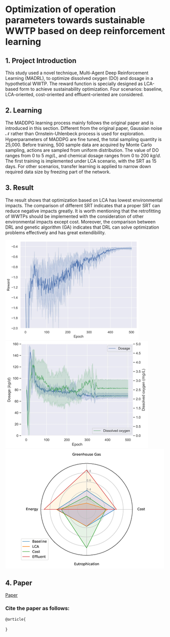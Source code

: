 # Optimization of operation parameters towards sustainable WWTP based on deep reinforcement learning

## 1. Project Introduction
This study used a novel technique, Multi-Agent Deep Reinforcement Learning (MADRL), to optimize dissolved oxygen (DO) and dosage in a hypothetical WWTP. The reward function is specially designed as LCA-based form to achieve sustainability optimization. Four scenarios: baseline, LCA-oriented, cost-oriented and effluent-oriented are considered.

## 2. Learning
The MADDPG learning process mainly follows the original paper and is introduced in this section. 
Different from the original paper, Gaussian noise $\mathcal{N}$ rather than Ornstein-Uhlenbeck process is used for exploration.
Hyperparameters of MADDPG are fine tuned, the total sampling quantity is 25,000. Before training, $500$ sample data are acquired by Monte Carlo sampling, actions are sampled from uniform distribution. 
The value of DO ranges from 0 to 5 $mg/L$, and chemical dosage ranges from 0 to 200 $kg/d$. The first training is implemented under LCA scenario, with the SRT as
15 days. For other scenarios, transfer learning is applied to narrow down required data size by freezing part of the network. 

## 3. Result
The result shows that optimization based on LCA has lowest environmental impacts. The comparison of different SRT indicates that a proper SRT can reduce negative impacts greatly. It is worth mentioning that the retrofitting of WWTPs should be implemented with the consideration of other environmental impacts except cost. Moreover, the comparison between DRL and genetic algorithm (GA) indicates that DRL can solve optimization problems effectively and has great extendibility. 

<img src="./res/pic/reward.jpg" width = "420"/>

<img src="./res/pic/parameter.jpg" width = "450"/>

<img src="./res/pic/spider.jpg" width = "500" alt="spider" align=center/>

## 4. Paper
[Paper](http://www.google.com) 

### Cite the paper as follows:

    @article{
     
    }

